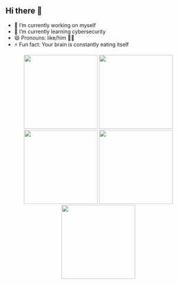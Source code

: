 ## Hi there 👋

- 🔭 I’m currently working on myself
- 🌱 I’m currently learning cybersecurity
- 😄 Pronouns: like/him 🥀💔
- ⚡ Fun fact: Your brain is constantly eating itself

<p align="center">
  <img src="https://raw.githubusercontent.com/vertesrael0x2102/vertesrael0x2102/main/Final-1.png" width="200" />
  <img src="https://raw.githubusercontent.com/vertesrael0x2102/vertesrael0x2102/main/Final-2.png" width="200" />
  <img src="https://raw.githubusercontent.com/vertesrael0x2102/vertesrael0x2102/main/Final-3.png" width="200" />
  <img src="https://raw.githubusercontent.com/vertesrael0x2102/vertesrael0x2102/main/Final-4.png" width="200" />
  <img src="https://raw.githubusercontent.com/vertesrael0x2102/vertesrael0x2102/main/Final-5.png" width="200" />
</p>

